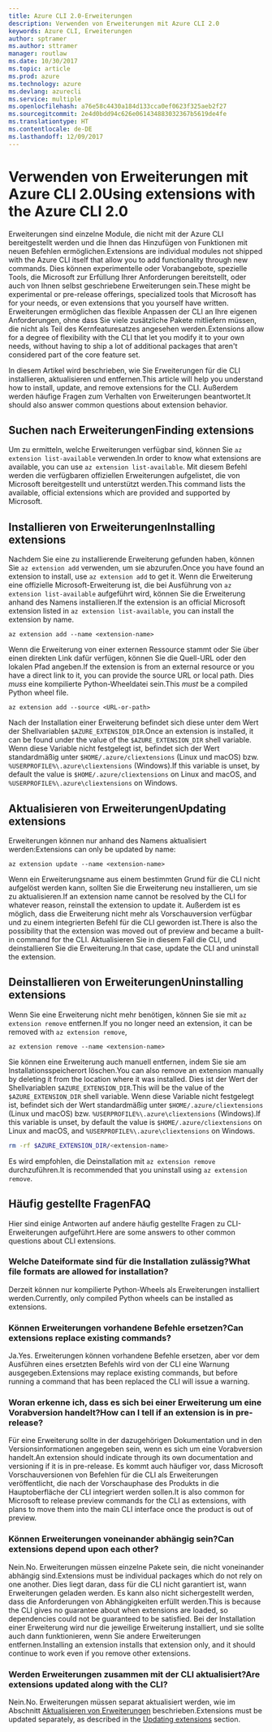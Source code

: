 ```yaml
---
title: Azure CLI 2.0-Erweiterungen
description: Verwenden von Erweiterungen mit Azure CLI 2.0
keywords: Azure CLI, Erweiterungen
author: sptramer
ms.author: sttramer
manager: routlaw
ms.date: 10/30/2017
ms.topic: article
ms.prod: azure
ms.technology: azure
ms.devlang: azurecli
ms.service: multiple
ms.openlocfilehash: a76e58c4430a184d133cca0ef0623f325aeb2f27
ms.sourcegitcommit: 2e4d0bdd94c626e061434883032367b5619de4fe
ms.translationtype: HT
ms.contentlocale: de-DE
ms.lasthandoff: 12/09/2017
---
```

# <a name="using-extensions-with-the-azure-cli-20"></a><span data-ttu-id="e864b-104">Verwenden von Erweiterungen mit Azure CLI 2.0</span><span class="sxs-lookup"><span data-stu-id="e864b-104">Using extensions with the Azure CLI 2.0</span></span>

<span data-ttu-id="e864b-105">Erweiterungen sind einzelne Module, die nicht mit der Azure CLI bereitgestellt werden und die Ihnen das Hinzufügen von Funktionen mit neuen Befehlen ermöglichen.</span><span class="sxs-lookup"><span data-stu-id="e864b-105">Extensions are individual modules not shipped with the Azure CLI itself that allow you to add functionality through new commands.</span></span> <span data-ttu-id="e864b-106">Dies können experimentelle oder Vorabangebote, spezielle Tools, die Microsoft zur Erfüllung Ihrer Anforderungen bereitstellt, oder auch von Ihnen selbst geschriebene Erweiterungen sein.</span><span class="sxs-lookup"><span data-stu-id="e864b-106">These might be experimental or pre-release offerings, specialized tools that Microsoft has for your needs, or even extensions that you yourself have written.</span></span> <span data-ttu-id="e864b-107">Erweiterungen ermöglichen das flexible Anpassen der CLI an Ihre eigenen Anforderungen, ohne dass Sie viele zusätzliche Pakete mitliefern müssen, die nicht als Teil des Kernfeaturesatzes angesehen werden.</span><span class="sxs-lookup"><span data-stu-id="e864b-107">Extensions allow for a degree of flexibility with the CLI that let you modify it to your own needs, without having to ship a lot of additional packages that aren't considered part of the core feature set.</span></span>

<span data-ttu-id="e864b-108">In diesem Artikel wird beschrieben, wie Sie Erweiterungen für die CLI installieren, aktualisieren und entfernen.</span><span class="sxs-lookup"><span data-stu-id="e864b-108">This article will help you understand how to install, update, and remove extensions for the CLI.</span></span> <span data-ttu-id="e864b-109">Außerdem werden häufige Fragen zum Verhalten von Erweiterungen beantwortet.</span><span class="sxs-lookup"><span data-stu-id="e864b-109">It should also answer common questions about extension behavior.</span></span>

## <a name="finding-extensions"></a><span data-ttu-id="e864b-110">Suchen nach Erweiterungen</span><span class="sxs-lookup"><span data-stu-id="e864b-110">Finding extensions</span></span>

<span data-ttu-id="e864b-111">Um zu ermitteln, welche Erweiterungen verfügbar sind, können Sie `az extension list-available` verwenden.</span><span class="sxs-lookup"><span data-stu-id="e864b-111">In order to know what extensions are available, you can use `az extension list-available`.</span></span> <span data-ttu-id="e864b-112">Mit diesem Befehl werden die verfügbaren offiziellen Erweiterungen aufgelistet, die von Microsoft bereitgestellt und unterstützt werden.</span><span class="sxs-lookup"><span data-stu-id="e864b-112">This command lists the available, official extensions which are provided and supported by Microsoft.</span></span>

## <a name="installing-extensions"></a><span data-ttu-id="e864b-113">Installieren von Erweiterungen</span><span class="sxs-lookup"><span data-stu-id="e864b-113">Installing extensions</span></span>

<span data-ttu-id="e864b-114">Nachdem Sie eine zu installierende Erweiterung gefunden haben, können Sie `az extension add` verwenden, um sie abzurufen.</span><span class="sxs-lookup"><span data-stu-id="e864b-114">Once you have found an extension to install, use `az extension add` to get it.</span></span> <span data-ttu-id="e864b-115">Wenn die Erweiterung eine offizielle Microsoft-Erweiterung ist, die bei Ausführung von `az extension list-available` aufgeführt wird, können Sie die Erweiterung anhand des Namens installieren.</span><span class="sxs-lookup"><span data-stu-id="e864b-115">If the extension is an official Microsoft extension listed in `az extension list-available`, you can install the extension by name.</span></span>

```azurecli
az extension add --name <extension-name>
```

<span data-ttu-id="e864b-116">Wenn die Erweiterung von einer externen Ressource stammt oder Sie über einen direkten Link dafür verfügen, können Sie die Quell-URL oder den lokalen Pfad angeben.</span><span class="sxs-lookup"><span data-stu-id="e864b-116">If the extension is from an external resource or you have a direct link to it, you can provide the source URL or local path.</span></span> <span data-ttu-id="e864b-117">Dies _muss_ eine kompilierte Python-Wheeldatei sein.</span><span class="sxs-lookup"><span data-stu-id="e864b-117">This _must_ be a compiled Python wheel file.</span></span>

```azurecli
az extension add --source <URL-or-path>
```

<span data-ttu-id="e864b-118">Nach der Installation einer Erweiterung befindet sich diese unter dem Wert der Shellvariablen `$AZURE_EXTENSION_DIR`.</span><span class="sxs-lookup"><span data-stu-id="e864b-118">Once an extension is installed, it can be found under the value of the `$AZURE_EXTENSION_DIR` shell variable.</span></span> <span data-ttu-id="e864b-119">Wenn diese Variable nicht festgelegt ist, befindet sich der Wert standardmäßig unter `$HOME/.azure/cliextensions` (Linux und macOS) bzw. `%USERPROFILE%\.azure\cliextensions` (Windows).</span><span class="sxs-lookup"><span data-stu-id="e864b-119">If this variable is unset, by default the value is `$HOME/.azure/cliextensions` on Linux and macOS, and `%USERPROFILE%\.azure\cliextensions` on Windows.</span></span>

## <a name="updating-extensions"></a><span data-ttu-id="e864b-120">Aktualisieren von Erweiterungen</span><span class="sxs-lookup"><span data-stu-id="e864b-120">Updating extensions</span></span>

<span data-ttu-id="e864b-121">Erweiterungen können nur anhand des Namens aktualisiert werden:</span><span class="sxs-lookup"><span data-stu-id="e864b-121">Extensions can only be updated by name:</span></span>

```azurecli
az extension update --name <extension-name>
```

<span data-ttu-id="e864b-122">Wenn ein Erweiterungsname aus einem bestimmten Grund für die CLI nicht aufgelöst werden kann, sollten Sie die Erweiterung neu installieren, um sie zu aktualisieren.</span><span class="sxs-lookup"><span data-stu-id="e864b-122">If an extension name cannot be resolved by the CLI for whatever reason, reinstall the extension to update it.</span></span> <span data-ttu-id="e864b-123">Außerdem ist es möglich, dass die Erweiterung nicht mehr als Vorschauversion verfügbar und zu einem integrierten Befehl für die CLI geworden ist.</span><span class="sxs-lookup"><span data-stu-id="e864b-123">There is also the possibility that the extension was moved out of preview and became a built-in command for the CLI.</span></span> <span data-ttu-id="e864b-124">Aktualisieren Sie in diesem Fall die CLI, und deinstallieren Sie die Erweiterung.</span><span class="sxs-lookup"><span data-stu-id="e864b-124">In that case, update the CLI and uninstall the extension.</span></span>

## <a name="uninstalling-extensions"></a><span data-ttu-id="e864b-125">Deinstallieren von Erweiterungen</span><span class="sxs-lookup"><span data-stu-id="e864b-125">Uninstalling extensions</span></span>

<span data-ttu-id="e864b-126">Wenn Sie eine Erweiterung nicht mehr benötigen, können Sie sie mit `az extension remove` entfernen.</span><span class="sxs-lookup"><span data-stu-id="e864b-126">If you no longer need an extension, it can be removed with `az extension remove`,</span></span>

```azurecli
az extension remove --name <extension-name>
```

<span data-ttu-id="e864b-127">Sie können eine Erweiterung auch manuell entfernen, indem Sie sie am Installationsspeicherort löschen.</span><span class="sxs-lookup"><span data-stu-id="e864b-127">You can also remove an extension manually by deleting it from the location where it was installed.</span></span> <span data-ttu-id="e864b-128">Dies ist der Wert der Shellvariablen `$AZURE_EXTENSION_DIR`.</span><span class="sxs-lookup"><span data-stu-id="e864b-128">This will be the value of the `$AZURE_EXTENSION_DIR` shell variable.</span></span> <span data-ttu-id="e864b-129">Wenn diese Variable nicht festgelegt ist, befindet sich der Wert standardmäßig unter `$HOME/.azure/cliextensions` (Linux und macOS) bzw. `%USERPROFILE%\.azure\cliextensions` (Windows).</span><span class="sxs-lookup"><span data-stu-id="e864b-129">If this variable is unset, by default the value is `$HOME/.azure/cliextensions` on Linux and macOS, and `%USERPROFILE%\.azure\cliextensions` on Windows.</span></span>

```bash
rm -rf $AZURE_EXTENSION_DIR/<extension-name>
```

<span data-ttu-id="e864b-130">Es wird empfohlen, die Deinstallation mit `az extension remove` durchzuführen.</span><span class="sxs-lookup"><span data-stu-id="e864b-130">It is recommended that you uninstall using `az extension remove`.</span></span>

## <a name="faq"></a><span data-ttu-id="e864b-131">Häufig gestellte Fragen</span><span class="sxs-lookup"><span data-stu-id="e864b-131">FAQ</span></span>

<span data-ttu-id="e864b-132">Hier sind einige Antworten auf andere häufig gestellte Fragen zu CLI-Erweiterungen aufgeführt.</span><span class="sxs-lookup"><span data-stu-id="e864b-132">Here are some answers to other common questions about CLI extensions.</span></span>

### <a name="what-file-formats-are-allowed-for-installation"></a><span data-ttu-id="e864b-133">Welche Dateiformate sind für die Installation zulässig?</span><span class="sxs-lookup"><span data-stu-id="e864b-133">What file formats are allowed for installation?</span></span>

<span data-ttu-id="e864b-134">Derzeit können nur kompilierte Python-Wheels als Erweiterungen installiert werden.</span><span class="sxs-lookup"><span data-stu-id="e864b-134">Currently, only compiled Python wheels can be installed as extensions.</span></span>

### <a name="can-extensions-replace-existing-commands"></a><span data-ttu-id="e864b-135">Können Erweiterungen vorhandene Befehle ersetzen?</span><span class="sxs-lookup"><span data-stu-id="e864b-135">Can extensions replace existing commands?</span></span>

<span data-ttu-id="e864b-136">Ja.</span><span class="sxs-lookup"><span data-stu-id="e864b-136">Yes.</span></span> <span data-ttu-id="e864b-137">Erweiterungen können vorhandene Befehle ersetzen, aber vor dem Ausführen eines ersetzten Befehls wird von der CLI eine Warnung ausgegeben.</span><span class="sxs-lookup"><span data-stu-id="e864b-137">Extensions may replace existing commands, but before running a command that has been replaced the CLI will issue a warning.</span></span>

### <a name="how-can-i-tell-if-an-extension-is-in-pre-release"></a><span data-ttu-id="e864b-138">Woran erkenne ich, dass es sich bei einer Erweiterung um eine Vorabversion handelt?</span><span class="sxs-lookup"><span data-stu-id="e864b-138">How can I tell if an extension is in pre-release?</span></span>

<span data-ttu-id="e864b-139">Für eine Erweiterung sollte in der dazugehörigen Dokumentation und in den Versionsinformationen angegeben sein, wenn es sich um eine Vorabversion handelt.</span><span class="sxs-lookup"><span data-stu-id="e864b-139">An extension should indicate through its own documentation and versioning if it is in pre-release.</span></span> <span data-ttu-id="e864b-140">Es kommt auch häufiger vor, dass Microsoft Vorschauversionen von Befehlen für die CLI als Erweiterungen veröffentlicht, die nach der Vorschauphase des Produkts in die Hauptoberfläche der CLI integriert werden sollen.</span><span class="sxs-lookup"><span data-stu-id="e864b-140">It is also common for Microsoft to release preview commands for the CLI as extensions, with plans to move them into the main CLI interface once the product is out of preview.</span></span>

### <a name="can-extensions-depend-upon-each-other"></a><span data-ttu-id="e864b-141">Können Erweiterungen voneinander abhängig sein?</span><span class="sxs-lookup"><span data-stu-id="e864b-141">Can extensions depend upon each other?</span></span>

<span data-ttu-id="e864b-142">Nein.</span><span class="sxs-lookup"><span data-stu-id="e864b-142">No.</span></span> <span data-ttu-id="e864b-143">Erweiterungen müssen einzelne Pakete sein, die nicht voneinander abhängig sind.</span><span class="sxs-lookup"><span data-stu-id="e864b-143">Extensions must be individual packages which do not rely on one another.</span></span> <span data-ttu-id="e864b-144">Dies liegt daran, dass für die CLI nicht garantiert ist, wann Erweiterungen geladen werden. Es kann also nicht sichergestellt werden, dass die Anforderungen von Abhängigkeiten erfüllt werden.</span><span class="sxs-lookup"><span data-stu-id="e864b-144">This is because the CLI gives no guarantee about when extensions are loaded, so dependencies could not be guaranteed to be satisfied.</span></span> <span data-ttu-id="e864b-145">Bei der Installation einer Erweiterung wird nur die jeweilige Erweiterung installiert, und sie sollte auch dann funktionieren, wenn Sie andere Erweiterungen entfernen.</span><span class="sxs-lookup"><span data-stu-id="e864b-145">Installing an extension installs that extension only, and it should continue to work even if you remove other extensions.</span></span>

### <a name="are-extensions-updated-along-with-the-cli"></a><span data-ttu-id="e864b-146">Werden Erweiterungen zusammen mit der CLI aktualisiert?</span><span class="sxs-lookup"><span data-stu-id="e864b-146">Are extensions updated along with the CLI?</span></span>

<span data-ttu-id="e864b-147">Nein.</span><span class="sxs-lookup"><span data-stu-id="e864b-147">No.</span></span> <span data-ttu-id="e864b-148">Erweiterungen müssen separat aktualisiert werden, wie im Abschnitt [Aktualisieren von Erweiterungen](#updating-extensions) beschrieben.</span><span class="sxs-lookup"><span data-stu-id="e864b-148">Extensions must be updated separately, as described in the [Updating extensions](#updating-extensions) section.</span></span>
